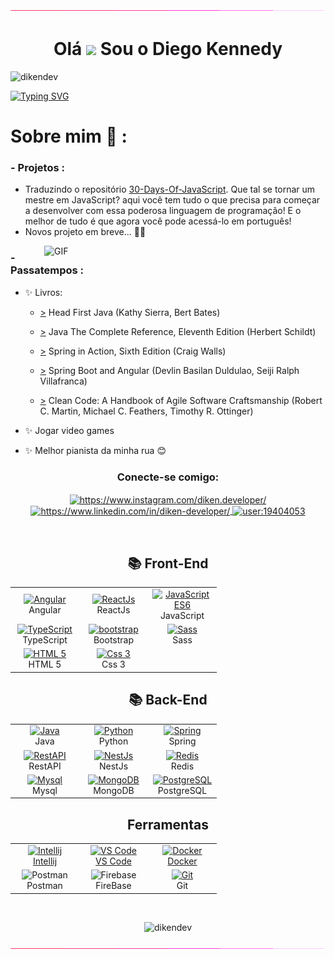<img src="./assets/borderseparator.gif" alt="dikendev" /> 
<h1 align="center"> Olá <img src="https://media.giphy.com/media/hvRJCLFzcasrR4ia7z/giphy.gif" width="5%"> Sou o Diego Kennedy </h1>
<p align="left"> <img src="https://komarev.com/ghpvc/?username=dikendev&label=Profile%20views&color=0e75b6&style=flat" alt="dikendev" /> </p>

[![Typing SVG](https://readme-typing-svg.demolab.com?font=Fira+Code&weight=500&size=25&duration=3000&pause=1000&width=435&lines=Full+Stack+Developer)](https://git.io/typing-svg)
</br>

# Sobre mim 💬 :
### - Projetos :
- Traduzindo o repositório <a href = "https://github.com/Dikendev/30-Days-Of-JavaScript">30-Days-Of-JavaScript</a>. Que tal se tornar um mestre em JavaScript? aqui você tem tudo o que precisa para começar a desenvolver com essa poderosa linguagem de programação! E o melhor de tudo é que agora você pode acessá-lo em português!
- Novos projeto em breve... 🥰🤩

<img hight="550" width="450" alt="GIF" align="right" src="https://github.com/Xx-Ashutosh-xX/Xx-Ashutosh-xX/blob/master/assets/1936.gif">

### - Passatempos : 
- ✨ Livros: 
  -  <a href = "https://www.amazon.com.br/Head-First-Java-Kathy-Sierra/dp/0596009208/ref=sr_1_2?adgrpid=132213015830&gclid=CjwKCAiAmJGgBhAZEiwA1JZoljy_DzHRGUyevS_j8HninvjuAfJrye0xew0TmlgS4zz09xI2JB6VPhoCqWoQAvD_BwE&hvadid=552235398409&hvdev=c&hvlocphy=9102327&hvnetw=g&hvqmt=e&hvrand=2827023926750463463&hvtargid=kwd-161529502&hydadcr=14662_10954484&keywords=head+first+java&qid=1678073043&sr=8-2&ufe=app_do%3Aamzn1.fos.fcd6d665-32ba-4479-9f21-b774e276a678">></a> Head First Java (Kathy Sierra, Bert Bates)
  
  - <a href = "https://www.amazon.com.br/Java-Complete-Reference-Herbert-Schildt/dp/1260440230/ref=sr_1_1?__mk_pt_BR=%C3%85M%C3%85%C5%BD%C3%95%C3%91&crid=E1DFFOJLWO6O&keywords=Java+The+Complete+Reference%2C+Eleventh+Edition&qid=1678073323&sprefix=java+the+complete+reference+eleventh+edition%2Caps%2C199&sr=8-1">></a> Java The Complete Reference, Eleventh Edition (Herbert Schildt)

  - <a href = "https://www.amazon.com.br/Spring-Action-Sixth-Craig-Walls/dp/1617297577/ref=asc_df_1617297577/?tag=googleshopp00-20&linkCode=df0&hvadid=379735814613&hvpos=&hvnetw=g&hvrand=6640713608588846521&hvpone=&hvptwo=&hvqmt=&hvdev=c&hvdvcmdl=&hvlocint=&hvlocphy=9102327&hvtargid=pla-1222916079344&psc=1">></a> Spring in Action, Sixth Edition (Craig Walls)
  
   - <a href = "https://www.amazon.com/Full-Stack-Development-Spring-Boot-Angular/dp/180324321X">></a> Spring Boot and Angular (Devlin Basilan Duldulao, Seiji Ralph Villafranca)
 
  - <a href = "https://www.amazon.com.br/Clean-Code-Handbook-Software-Craftsmanship/dp/0132350882/ref=asc_df_0132350882/?tag=googleshopp00-20&linkCode=df0&hvadid=379787788238&hvpos=&hvnetw=g&hvrand=12907842868347755049&hvpone=&hvptwo=&hvqmt=&hvdev=c&hvdvcmdl=&hvlocint=&hvlocphy=9102327&hvtargid=pla-435472505264&psc=1">></a> Clean Code: A Handbook of Agile Software Craftsmanship (Robert C. Martin, Michael C. Feathers, Timothy R. Ottinger)
  
- ✨ Jogar video games
- ✨ Melhor pianista da minha rua 😊


<h3 align="center">Conecte-se comigo:</h3>
<p align="center">
  <a href="https://www.instagram.com/diken.developer/" target="blank">
    <img align="center" src="https://raw.githubusercontent.com/rahuldkjain/github-profile-readme-generator/master/src/images/icons/Social/instagram.svg" alt="https://www.instagram.com/diken.developer/" height="30" width="40" />
  </a>
  <a href="https://www.linkedin.com/in/diken-developer/" target="blank">
    <img align="center" src="https://raw.githubusercontent.com/rahuldkjain/github-profile-readme-generator/master/src/images/icons/Social/linked-in-alt.svg" alt="https://www.linkedin.com/in/diken-developer/" height="30" width="40" />
  </a>
  <a href="https://stackoverflow.com/users/user:19404053" target="blank">
    <img align="center" src="https://raw.githubusercontent.com/rahuldkjain/github-profile-readme-generator/master/src/images/icons/Social/stack-overflow.svg" alt="user:19404053" height="30" width="40" />
  </a>
</p>
</br>
<div align="center">


<h2> <strong> 📚 Front-End </strong></h2>
<table>
  <tr>
     <td align="center" width="96">
        <a href="https://angular.io/" target="_blank" rel="noreferrer"> 
          <img src="https://cdn.jsdelivr.net/gh/devicons/devicon/icons/angularjs/angularjs-original.svg" width="50" height="50" alt="Angular" />
        </a>
        <br>Angular
     </td>
     <td align="center" width="96">
        <a href="https://legacy.reactjs.org/" target="_blank" rel="noreferrer"> 
          <img src="https://techstack-generator.vercel.app/react-icon.svg" width="50" height="50" alt="ReactJs" />
        </a>
        <br>ReactJs
     </td>
     <td align="center" width="96">
        <a href="https://developer.mozilla.org/en-US/docs/Web/JavaScript/" target="_blank" rel="noreferrer"> 
          <img src="https://techstack-generator.vercel.app/js-icon.svg" width="50" height="50" alt="JavaScript ES6"/>
        </a>
        <br>JavaScript
     </td>
  </tr>
  <tr>
     <td align="center" width="96">
        <a href="https://www.typescriptlang.org/" target="_blank" rel="noreferrer"> 
          <img src="https://techstack-generator.vercel.app/ts-icon.svg" width="50" height="50" alt="TypeScript"/>
        </a>
        <br>TypeScript
     </td>
     <td align="center" width="96">
        <a href="https://getbootstrap.com/" target="_blank" rel="noreferrer">
          <img src="https://skillicons.dev/icons?i=bootstrap" width="50" height="50" alt="bootstrap" />
        </a>
        <br>Bootstrap
     </td>
     <td align="center" width="96">
        <a href="https://sass-lang.com/" target="_blank" rel="noreferrer"> 
          <img src="https://techstack-generator.vercel.app/sass-icon.svg" width="50" height="50" alt="Sass" />
        </a>  
        <br>Sass
     </td>
  </tr>
  <tr aligh="right" >
     <td align="center" width="96">
        <a href="https://www.w3schools.com/html/" target="_blank" rel="noreferrer">
          <img src="https://cdn.jsdelivr.net/gh/devicons/devicon/icons/html5/html5-plain-wordmark.svg" width="50" height="50" alt="HTML 5" />
        </a>
        <br>HTML 5
     </td>
     <td align="center" width="96">
        <a href="https://www.w3schools.com/css/" target="_blank" rel="noreferrer"> 
          <img src="https://cdn.jsdelivr.net/gh/devicons/devicon/icons/css3/css3-plain-wordmark.svg" width="50" height="50" alt="Css 3" />
        </a>
        <br>Css 3
     </td>
     <td>
     </td>
  </tr>
</table>

<h2> <strong> 📚 Back-End </strong></h2>
<table>
  <tr>
     <td align="center" width="96">
        <a href="https://www.w3schools.com/java/" target="_blank" rel="noreferrer"> 
          <img src="https://techstack-generator.vercel.app/java-icon.svg" width="50" height="50" alt="Java" />
        </a>
      <br>Java
     </td>
     <td align="center" width="96">
        <a href="https://www.python.org/" target="_blank" rel="noreferrer"> 
          <img src="https://techstack-generator.vercel.app/python-icon.svg" width="50" height="50" alt="Python" />
        </a>
      <br>Python
     </td>
     <td align="center" width="96">
        <a href="https://spring.io/" target="_blank" rel="noreferrer"> 
          <img src="https://cdn.jsdelivr.net/gh/devicons/devicon/icons/spring/spring-original.svg"  width="50" height="50" alt="Spring" />
        </a>  
        <br>Spring
     </td>
  </tr>
  <tr>
     <td align="center" width="96">
        <a href="https://www.redhat.com/pt-br/topics/api/what-is-a-rest-api" target="_blank" rel="noreferrer"> 
          <img src="https://techstack-generator.vercel.app/restapi-icon.svg" width="50" height="50" alt="RestAPI" />
        </a>  
        <br>RestAPI
     </td>
     <td align="center" width="96">
        <a href="https://nestjs.com/" target="_blank" rel="noreferrer"> 
          <img src="https://cdn.jsdelivr.net/gh/devicons/devicon/icons/nestjs/nestjs-plain.svg" width="50" height="50" alt="NestJs" />
        </a>
        <br>NestJs
     </td>
     <td align="center" width="96">
        <a href="https://www.redhat.com/pt-br/topics/api/what-is-a-rest-api" target="_blank" rel="noreferrer"> 
          <img src="https://skillicons.dev/icons?i=redis" width="50" height="50" alt="Redis" />
        </a>
        <br>Redis
     </td>
  </tr>
  <tr>
     <td align="center" width="96">
        <a href="https://www.mysql.com/" target="_blank" rel="noreferrer">
          <img src="https://techstack-generator.vercel.app/mysql-icon.svg" width="50" height="50" alt="Mysql" />
        </a>
        <br>Mysql
     </td>
     <td align="center" width="96">
        <a href="https://www.redhat.com/pt-br/topics/api/what-is-a-rest-api" target="_blank" rel="noreferrer"> 
          <img src="https://cdn.jsdelivr.net/gh/devicons/devicon/icons/mongodb/mongodb-original.svg" width="50" height="50" alt="MongoDB"/>
        </a>  
        <br>MongoDB
     </td>
     <td align="center" width="96">
        <a href="https://www.redhat.com/pt-br/topics/api/what-is-a-rest-api" target="_blank" rel="noreferrer"> 
          <img src="https://skillicons.dev/icons?i=postgres" width="50" height="50" alt="PostgreSQL" />
        </a>
        <br>PostgreSQL
     </td>
  </tr>
</table>

<h2> <strong> Ferramentas </strong></h2>
<table>
  <tr>
     <td align="center"  width="96">
       <a href="https://www.jetbrains.com/pt-br/idea/" target="_blank" rel="noreferrer"> 
          <img src="https://cdn.jsdelivr.net/gh/devicons/devicon/icons/intellij/intellij-original.svg" width="50" height="50" alt="Intellij" />
       <br>Intellij
       </a>
     </td>
     <td align="center"  width="96">
       <a href="https://code.visualstudio.com/" target="_blank" rel="noreferrer"> 
          <img src="https://upload.wikimedia.org/wikipedia/commons/9/9a/Visual_Studio_Code_1.35_icon.svg" width="50" height="50" alt="VS Code"/>
       <br>VS Code
     </td>
     <td align="center" width="96">
       <a href="https://code.visualstudio.com/" target="_blank" rel="noreferrer"> 
          <img src="https://techstack-generator.vercel.app/docker-icon.svg" width="55" height="55" alt="Docker" />
       <br>Docker
       </a>
     </td>
  </tr>
  <tr>
    <td align="center" width="96">
        <img src="https://user-images.githubusercontent.com/25181517/192109061-e138ca71-337c-4019-8d42-4792fdaa7128.png" width="50" height="50" alt="Postman" />
        <br>Postman
      </td>
      <td align="center" width="96">
        <img src="https://cdn.jsdelivr.net/gh/devicons/devicon/icons/firebase/firebase-plain.svg" width="50" height="50" alt="Firebase" />
        <br>FireBase
      </td>
      <td align="center" width="96">
        <a href="#git" >
          <img src="https://upload.wikimedia.org/wikipedia/commons/thumb/3/3f/Git_icon.svg/1200px-Git_icon.svg.png" width="50" height="50" alt="Git" />
        </a>
        <br>Git
      </td>
 <!-- <td align="center" width="96">
        <a href="https://www.gnu.org/software/bash/" target="_blank" rel="noreferrer"> 
         <img src="https://www.vectorlogo.zone/logos/gnu_bash/gnu_bash-icon.svg" width="48" height="48" alt="Bash" />
        </a>
        <br>Bash
      </td>
      -->
  </tr> 
</table>  
</br>
</div>

<p align="center"><img src="https://github-readme-stats.vercel.app/api/top-langs?username=dikendev&show_icons=true&locale=en&" alt="dikendev" /></p>
<img src="./assets/borderseparator.gif" alt="dikendev" /> 
